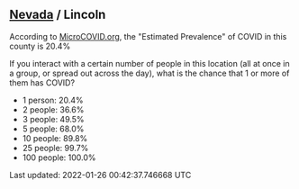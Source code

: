 
## [Nevada](/united-states/nevada) / Lincoln

According to [MicroCOVID.org](http://microcovid.org),
the "Estimated Prevalence" of COVID in this county is 20.4%

If you interact with a certain number of people in this location
(all at once in a group, or spread out across the day), what is the chance that
1 or more of them has COVID?

- 1 person: 20.4%
- 2 people: 36.6%
- 3 people: 49.5%
- 5 people: 68.0%
- 10 people: 89.8%
- 25 people: 99.7%
- 100 people: 100.0%

Last updated: 2022-01-26 00:42:37.746668 UTC

